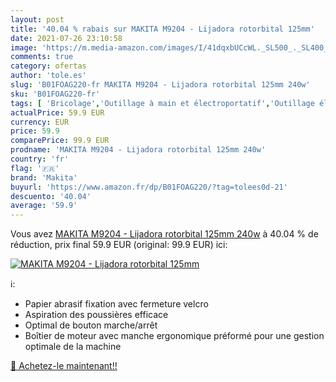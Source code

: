 ```yaml
---
layout: post
title: '40.04 % rabais sur MAKITA M9204 - Lijadora rotorbital 125mm'
date: 2021-07-26 23:10:58
image: 'https://m.media-amazon.com/images/I/41dqxbUCcWL._SL500_._SL400_.jpg'
comments: true
category: ofertas
author: 'tole.es'
slug: 'B01FOAG220-fr MAKITA M9204 - Lijadora rotorbital 125mm 240w'
sku: 'B01FOAG220-fr'
tags: [ 'Bricolage','Outillage à main et électroportatif','Outillage électroportatif','Polisseuses électriques','makita', ]
actualPrice: 59.9 EUR
currency: EUR
price: 59.9
comparePrice: 99.9 EUR
prodname: 'MAKITA M9204 - Lijadora rotorbital 125mm 240w'
country: 'fr'
flag: '🇫🇷'
brand: 'Makita'
buyurl: 'https://www.amazon.fr/dp/B01FOAG220/?tag=tolees0d-21'
descuento: '40.04'
average: '59.9'
---
```


Vous avez [MAKITA M9204 - Lijadora rotorbital 125mm 240w](https://www.amazon.fr/dp/B01FOAG220/?tag=tolees0d-21)  à  40.04 % de réduction, prix final  59.9 EUR (original: 99.9 EUR) ici:

[![MAKITA M9204 - Lijadora rotorbital 125mm](https://m.media-amazon.com/images/I/41dqxbUCcWL._SL500_._SL400_.jpg)](https://www.amazon.fr/dp/B01FOAG220/?tag=tolees0d-21)

ℹ️:

- Papier abrasif fixation avec fermeture velcro
- Aspiration des poussières efficace
- Optimal de bouton marche/arrêt
- Boîtier de moteur avec manche ergonomique préformé pour une gestion optimale de la machine

[🛒 Achetez-le maintenant!!](https://www.amazon.fr/dp/B01FOAG220/?tag=tolees0d-21)
